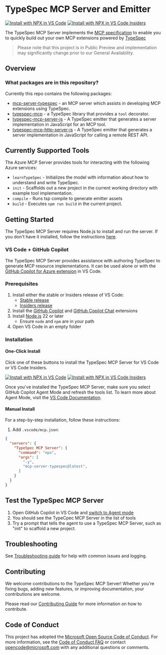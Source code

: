 # TypeSpec MCP Server and Emitter

[![Install with NPX in VS Code](https://img.shields.io/badge/VS_Code-Install_TypeSpec_MCP_Server-0098FF?style=flat-square&logo=visualstudiocode&logoColor=white)](https://insiders.vscode.dev/redirect/mcp/install?name=TypeSpec%20MCP%20Server&config=%7B%22command%22%3A%22npx%22%2C%22args%22%3A%5B%22-y%22%2C%22mcp-server-typespec%40latest%22%5D%7D) [![Install with NPX in VS Code Insiders](https://img.shields.io/badge/VS_Code_Insiders-Install_TypeSpec_MCP_Server-24bfa5?style=flat-square&logo=visualstudiocode&logoColor=white)](https://insiders.vscode.dev/redirect/mcp/install?name=TypeSpec%20MCP%20Server&config=%7B%22command%22%3A%22npx%22%2C%22args%22%3A%5B%22-y%22%2C%22mcp-server-typespec%40latest%22%5D%7D&quality=insiders)

The TypeSpec MCP Server implements the [MCP specification](https://modelcontextprotocol.io) to enable you to quickly build out your own MCP extensions powered by [TypeSpec](https://typespec.io/)

> Please note that this project is in Public Preview and implementation may significantly change prior to our General Availability.

## Overview

### What packages are in this repository?

Currently this repo contains the following packages:

- [mcp-server-typespec](https://github.com/bterlson/typespec-mcp/tree/main/packages/mcp-server-typespec) - an MCP server which assists in developing MCP extensions using TypeSpec.
- [typespec-mcp](https://github.com/bterlson/typespec-mcp/tree/main/packages/typespec-mcp) - a TypeSpec library that provides a `tool` decorator.
- [typespec-mcp-server-js](https://github.com/bterlson/typespec-mcp/tree/main/packages/typespec-mcp-server-js) - A TypeSpec emitter that generates a server implementation in JavaScript for an MCP tool.
- [typespec-mcp-http-server-js](https://github.com/bterlson/typespec-mcp/tree/main/packages/typespec-mcp-http-server-js) - A TypeSpec emitter that generates a server implementation in JavaScript for calling a remote REST API.

## Currently Supported Tools

The Azure MCP Server provides tools for interacting with the following Azure services:

- `learnTypeSpec` - Initializes the model with information about how to understand and write TypeSpec.
- `init` - Scaffolds out a new project in the current working directory with example tool implementation.
- `compile` - Runs tsp compile to generate emitter assets
- `build` - Executes `npm run build` in the current project.


## Getting Started

The TypeSpec MCP Server requires Node.js to install and run the server. If you don't have it installed, follow the instructions [here](https://docs.npmjs.com/downloading-and-installing-node-js-and-npm).

### VS Code + GitHub Copilot

The TypeSpec MCP Server provides assistance with authoring TypeSpec to generate MCP resource implementations. It can be used alone or with the [GitHub Copilot for Azure extension](https://marketplace.visualstudio.com/items?itemName=ms-azuretools.vscode-azure-github-copilot) in VS Code.

### Prerequisites
1. Install either the stable or Insiders release of VS Code:
   * [Stable release](https://code.visualstudio.com/download)
   * [Insiders release](https://code.visualstudio.com/insiders)
2. Install the [GitHub Copilot](https://marketplace.visualstudio.com/items?itemName=GitHub.copilot) and [GitHub Copilot Chat](https://marketplace.visualstudio.com/items?itemName=GitHub.copilot-chat) extensions
3. Install [Node.js](https://nodejs.org/en/download) 22 or later
   * Ensure `node` and `npm` are in your path
4. Open VS Code in an empty folder

### Installation

#### One-Click Install

Click one of these buttons to install the TypeSpec MCP Server for VS Code or VS Code Insiders.

[![Install with NPX in VS Code](https://img.shields.io/badge/VS_Code-Install_TypeSpec_MCP_Server-0098FF?style=flat-square&logo=visualstudiocode&logoColor=white)](https://insiders.vscode.dev/redirect/mcp/install?name=TypeSpec%20MCP%20Server&config=%7B%22command%22%3A%22npx%22%2C%22args%22%3A%5B%22-y%22%2C%22mcp-server-typespec%40latest%22%5D%7D) [![Install with NPX in VS Code Insiders](https://img.shields.io/badge/VS_Code_Insiders-Install_TypeSpec_MCP_Server-24bfa5?style=flat-square&logo=visualstudiocode&logoColor=white)](https://insiders.vscode.dev/redirect/mcp/install?name=TypeSpec%20MCP%20Server&config=%7B%22command%22%3A%22npx%22%2C%22args%22%3A%5B%22-y%22%2C%22mcp-server-typespec%40latest%22%5D%7D&quality=insiders)


Once you've installed the TypeSpec MCP Server, make sure you select GitHub Copilot Agent Mode and refresh the tools list. To learn more about Agent Mode, visit the [VS Code Documentation](https://code.visualstudio.com/docs/copilot/chat/chat-agent-mode).

#### Manual Install

For a step-by-step installation, follow these instructions:

1. Add `.vscode/mcp.json`:
```json
{
  "servers": {
    "TypeSpec MCP Server": {
      "command": "npx",
      "args": [
        "-y",
        "mcp-server-typespec@latest",
      ]
    }
  }
}
```

## Test the TypeSpec MCP Server

1. Open GitHub Copilot in VS Code and [switch to Agent mode](https://code.visualstudio.com/docs/copilot/chat/chat-agent-mode)
2. You should see the TypeCpec MCP Server in the list of tools
3. Try a prompt that tells the agent to use a TypeSpec MCP Server, such as "init" to scaffold a new project.


## Troubleshooting

See [Troubleshooting guide](https://github.com/bterlson/typespec-mcp/blob/main/TROUBLESHOOTING.md) for help with common issues and logging.

## Contributing

We welcome contributions to the TypeSpec MCP Server! Whether you're fixing bugs, adding new features, or improving documentation, your contributions are welcome.

Please read our [Contributing Guide](https://github.com/bterlson/typespec-mcp/blob/main/CONTRIBUTING.md) for more information on how to contribute.

## Code of Conduct

This project has adopted the
[Microsoft Open Source Code of Conduct](https://opensource.microsoft.com/codeofconduct/).
For more information, see the
[Code of Conduct FAQ](https://opensource.microsoft.com/codeofconduct/faq/)
or contact [opencode@microsoft.com](mailto:opencode@microsoft.com)
with any additional questions or comments.